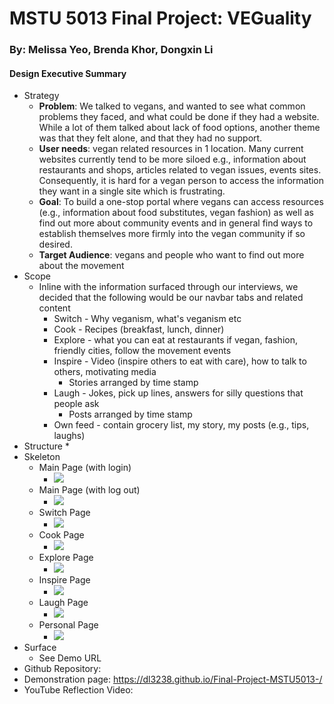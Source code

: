 # MSTU 5013 Final Project: VEGuality  

### By: Melissa Yeo, Brenda Khor, Dongxin Li

#### Design Executive Summary
* Strategy
    * <b>Problem</b>: We talked to vegans, and wanted to see what common problems they faced, and what could be done if they had a website. While a lot of them talked about lack of food options, another theme was that they felt alone, and that they had no support.
    * <b>User needs</b>: vegan related resources in 1 location. Many current websites currently tend to be more siloed e.g., information about restaurants and shops, articles related to vegan issues, events sites. Consequently, it is hard for a vegan person to access the information they want in a single site which is frustrating.
    * <b>Goal</b>: To build a one-stop portal where vegans can access resources (e.g., information about food substitutes, vegan fashion) as well as find out more about community events and in general find ways to establish themselves more firmly into the vegan community if so desired.    
    * <b>Target Audience</b>: vegans and people who want to find out more about the movement
* Scope
    * Inline with the information surfaced through our interviews, we decided that the following would be our navbar tabs and related content
        * Switch - Why veganism, what's veganism etc
        * Cook - Recipes (breakfast, lunch, dinner)
        * Explore - what you can eat at restaurants if vegan, fashion, friendly cities, follow the movement events
        * Inspire - Video (inspire others to eat with care), how to talk to others, motivating media
            * Stories arranged by time stamp
        * Laugh - Jokes, pick up lines, answers for silly questions that people ask
            * Posts arranged by time stamp
        * Own feed - contain grocery list, my story, my posts (e.g., tips, laughs)
* Structure
    *
* Skeleton
    * Main Page (with login)
        * ![](https://i.imgur.com/TFsrBiT.png)
    * Main Page (with log out)
        * ![](https://i.imgur.com/ZzCC3Ry.png)
    * Switch Page
        * ![](https://i.imgur.com/3DgvWOu.png)
    * Cook Page
        * ![](https://i.imgur.com/1qpzG2A.png)
    * Explore Page
        * ![](https://i.imgur.com/YOD03CI.png)
    * Inspire Page
        * ![](https://i.imgur.com/9Btyo2J.png)
    * Laugh Page
        * ![](https://i.imgur.com/hRMlI1O.png)
    * Personal Page
        * ![](https://i.imgur.com/fuT1x4y.png)
* Surface
    * See Demo URL
* Github Repository: 
* Demonstration page: https://dl3238.github.io/Final-Project-MSTU5013-/
* YouTube Reflection Video:
